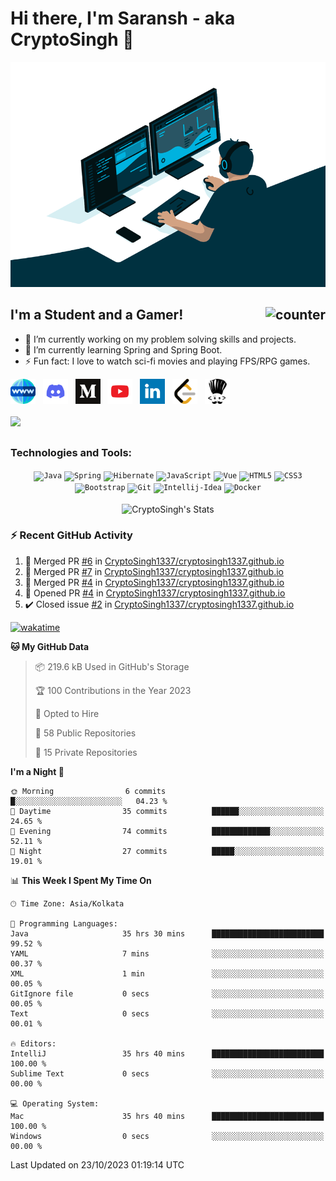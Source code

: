 # Hi there, I'm Saransh - aka CryptoSingh 👋

<div align="center">
<img src="https://github.com/CryptoSingh1337/CryptoSingh1337/blob/master/icons/code.gif" height="360px" width="640px" alt="gif"/>
</div>

## I'm a Student and a Gamer!<img src="https://komarev.com/ghpvc/?username=cryptosingh1337" alt="counter" align="right"/>

- 🔭 I’m currently working on my problem solving skills and projects.
- 🌱 I’m currently learning Spring and Spring Boot.
- ⚡ Fun fact: I love to watch sci-fi movies and playing FPS/RPG games.

<a href="https://saranshkumar.me/" target="_blank"><img alt="website" height="40px" width="40px" src="./icons/world-wide-web.svg"/></a>&nbsp;&nbsp;
<a href="https://discord.gg/6efHuzv" target="_blank"><img alt="discord" height="40px" width="40px" src="https://raw.githubusercontent.com/edent/SuperTinyIcons/master/images/svg/discord.svg"/></a>&nbsp;&nbsp;
<a href="https://cryptosingh1337.medium.com/" target="_blank"><img alt="Medium" height="40px" width="40px" src="https://raw.githubusercontent.com/edent/SuperTinyIcons/master/images/svg/medium.svg"/></a>&nbsp;&nbsp;
<a href="https://youtube.com/cryptosingh" target="_blank"><img alt="youtube" height="40px" width="40px" src="https://raw.githubusercontent.com/edent/SuperTinyIcons/master/images/svg/youtube.svg"/></a>&nbsp;&nbsp;
<a href="https://linkedin.com/in/saransh-kumar-2k19/" target="_blank"><img alt="linkedin" height="40px" width="40px" src="https://raw.githubusercontent.com/edent/SuperTinyIcons/master/images/svg/linkedin.svg"/></a>&nbsp;&nbsp;
<a href="https://leetcode.com/cryptosingh/" target="_blank"><img alt="leetcode" height="40px" width="40px" src="./icons/leetcode.svg"/></a>&nbsp;&nbsp;
<a href="https://codechef.com/users/cryptosingh" target="_blank"><img alt="codechef" height="40px" width="40px" src="./icons/codechef.svg"/></a>
<br>
<br>
<a href="https://github.com/CryptoSingh1337/cryptosingh1337.github.io/raw/master/static/resume/SaranshKumar-Resume.pdf" download>![](https://img.shields.io/badge/Download-R%C3%A9sum%C3%A9-blue?style=plastic)</a>

##

### Technologies and Tools:

<div align="center">
<code><img alt="Java" height="40px" width="40px" src="https://raw.githubusercontent.com/tomchen/stack-icons/master/logos/java.svg" title="Java"/></code>
<code><img alt="Spring" height="40px" width="40px" src="https://raw.githubusercontent.com/tomchen/stack-icons/master/logos/spring.svg" title="Spring"/></code>
<code><img alt="Hibernate" height="40px" width="40px" src="https://raw.githubusercontent.com/tomchen/stack-icons/master/logos/hibernate.svg" title="Hibernate"/></code>
<code><img alt="JavaScript" height="40px" width="40px" src="https://raw.githubusercontent.com/tomchen/stack-icons/master/logos/javascript.svg" title="JavaScript"/></code>
<code><img alt="Vue" height="40px" width="40px" src="https://raw.githubusercontent.com/tomchen/stack-icons/master/logos/vue.svg" title="Vue 3"/></code>
<code><img alt="HTML5" height="40px" width="40px" src="https://raw.githubusercontent.com/tomchen/stack-icons/master/logos/html-5.svg" title="HTML5"/></code>
<code><img alt="CSS3" height="40px" width="40px" src="https://raw.githubusercontent.com/tomchen/stack-icons/master/logos/css-3.svg" title="CSS3"/></code>
<code><img alt="Bootstrap" height="40px" width="40px" src="https://raw.githubusercontent.com/tomchen/stack-icons/master/logos/bootstrap.svg" title="Bootstrap"/></code>
<code><img alt="Git" height="40px" width="40px" src="https://raw.githubusercontent.com/tomchen/stack-icons/master/logos/git-icon.svg" title="Git"/></code>
<code><img alt="Intellij-Idea" height="40px" width="40px" src="https://raw.githubusercontent.com/tomchen/stack-icons/master/logos/intellij-idea.svg" title="Intellij-IDEA"/></code>
<code><img alt="Docker" height="40px" width="40px" src="https://raw.githubusercontent.com/tomchen/stack-icons/master/logos/docker-icon.svg" title="Docker"/></code>
</div>
<br>
<div align="center">
<img  alt="CryptoSingh's Stats" src="https://github-readme-stats-clone.vercel.app/api?username=CryptoSingh1337&show_icons=true&bg_color=FFFFFF&title_color=003140&icon_color=003140&text_color=0486AA" title="Stats"/>
</div>

### ⚡ Recent GitHub Activity

<!--RECENT_ACTIVITY:start-->

1. 🎉 Merged PR [#6](https://github.com/CryptoSingh1337/cryptosingh1337.github.io/pull/6) in [CryptoSingh1337/cryptosingh1337.github.io](https://github.com/CryptoSingh1337/cryptosingh1337.github.io)
2. 🎉 Merged PR [#7](https://github.com/CryptoSingh1337/cryptosingh1337.github.io/pull/7) in [CryptoSingh1337/cryptosingh1337.github.io](https://github.com/CryptoSingh1337/cryptosingh1337.github.io)
3. 🎉 Merged PR [#4](https://github.com/CryptoSingh1337/cryptosingh1337.github.io/pull/4) in [CryptoSingh1337/cryptosingh1337.github.io](https://github.com/CryptoSingh1337/cryptosingh1337.github.io)
4. 💪 Opened PR [#4](https://github.com/CryptoSingh1337/cryptosingh1337.github.io/pull/4) in [CryptoSingh1337/cryptosingh1337.github.io](https://github.com/CryptoSingh1337/cryptosingh1337.github.io)
5. ✔️ Closed issue [#2](https://github.com/CryptoSingh1337/cryptosingh1337.github.io/issues/2) in [CryptoSingh1337/cryptosingh1337.github.io](https://github.com/CryptoSingh1337/cryptosingh1337.github.io)
<!--RECENT_ACTIVITY:end-->

[![wakatime](https://wakatime.com/badge/user/b9df6102-292d-4e04-8c49-0347a58ded19.svg)](https://wakatime.com/@b9df6102-292d-4e04-8c49-0347a58ded19)
<!--START_SECTION:waka-->
**🐱 My GitHub Data** 

> 📦 219.6 kB Used in GitHub's Storage 
 > 
> 🏆 100 Contributions in the Year 2023
 > 
> 💼 Opted to Hire
 > 
> 📜 58 Public Repositories 
 > 
> 🔑 15 Private Repositories 
 > 
**I'm a Night 🦉** 

```text
🌞 Morning                6 commits           █░░░░░░░░░░░░░░░░░░░░░░░░   04.23 % 
🌆 Daytime                35 commits          ██████░░░░░░░░░░░░░░░░░░░   24.65 % 
🌃 Evening                74 commits          █████████████░░░░░░░░░░░░   52.11 % 
🌙 Night                  27 commits          █████░░░░░░░░░░░░░░░░░░░░   19.01 % 
```


📊 **This Week I Spent My Time On** 

```text
🕑︎ Time Zone: Asia/Kolkata

💬 Programming Languages: 
Java                     35 hrs 30 mins      █████████████████████████   99.52 % 
YAML                     7 mins              ░░░░░░░░░░░░░░░░░░░░░░░░░   00.37 % 
XML                      1 min               ░░░░░░░░░░░░░░░░░░░░░░░░░   00.05 % 
GitIgnore file           0 secs              ░░░░░░░░░░░░░░░░░░░░░░░░░   00.05 % 
Text                     0 secs              ░░░░░░░░░░░░░░░░░░░░░░░░░   00.01 % 

🔥 Editors: 
IntelliJ                 35 hrs 40 mins      █████████████████████████   100.00 % 
Sublime Text             0 secs              ░░░░░░░░░░░░░░░░░░░░░░░░░   00.00 % 

💻 Operating System: 
Mac                      35 hrs 40 mins      █████████████████████████   100.00 % 
Windows                  0 secs              ░░░░░░░░░░░░░░░░░░░░░░░░░   00.00 % 
```


 Last Updated on 23/10/2023 01:19:14 UTC
<!--END_SECTION:waka-->
